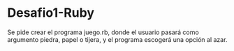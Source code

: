 # Desafio1-Ruby
Se pide crear el programa juego.rb, donde el usuario pasará como argumento piedra, papel o tijera, y el programa escogerá una opción al azar.
